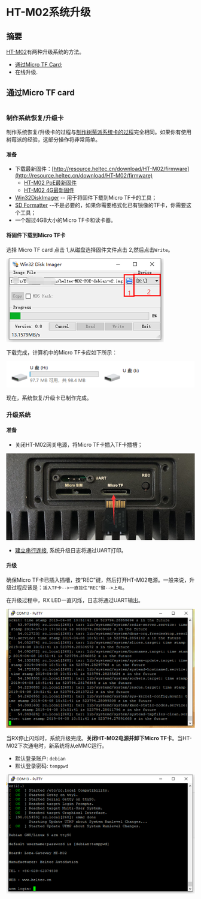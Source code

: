 # HT-M02系统升级

## 摘要

[HT-M02](https://heltec.org/project/ht-m02/)有两种升级系统的方法。

- [通过Micro TF Card](#"通过micro-tf-card");
- 在线升级.

## 通过Micro TF card

``` Warning:: 在升级过程中，不能切断HT-M02的电源，否则可能会对HT-M02网关造成永久性损坏。

```

### 制作系统恢复/升级卡

制作系统恢复/升级卡的过程与[制作树莓派系统卡的过程](https://projects.raspberrypi.org/en/projects/raspberry-pi-setting-up/2)完全相同。如果你有使用树莓派的经验，这部分操作将非常简单。

#### 准备

- 下载最新固件：[http://resource.heltec.cn/download/HT-M02/firmware](http://resource.heltec.cn/download/HT-M02/firmware)
  - [HT-M02 PoE最新固件](http://resource.heltec.cn/download/HT-M02/firmware/heltec-M02-POE-debian-v2.img)
  - [HT-M02 4G最新固件]()
- [Win32DiskImager](http://resource.heltec.cn/download/tools/Win32DiskImager.zip) -- 用于将固件下载到Micro TF卡的工具；
- [SD Formatter](http://resource.heltec.cn/download/tools/SD_Formatter.zip) --不是必要的，如果你需要格式化已有镜像的TF卡，你需要这个工具；
- 一个超过4GB大小的Micro TF卡和读卡器。

#### 将固件下载到Micro TF卡

选择 Micro TF card 点击 1,从磁盘选择固件文件点击 2,然后点击`Write`。

![](img/system_upgrade/01.png)

下载完成，计算机中的Micro TF卡应如下所示：

![](img/system_upgrade/02.png)

现在，系统恢复/升级卡已制作完成。

### 升级系统

#### 准备

- 关闭HT-M02网关电源，将Micro TF卡插入TF卡插槽；

![](img/system_upgrade/03.png)

- [建立串行连接](https://heltec-automation-docs.readthedocs.io/en/latest/gateway/ht-m02/quick_start_poe.html#serial), 系统升级日志将通过UART打印。

#### 升级

确保Micro TF卡已插入插槽，按“REC”键，然后打开HT-M02电源。一般来说，升级过程应该是：`插入TF卡-->一直按住"REC"键-->上电`。

在升级过程中，RX LED一直闪烁，日志将通过UART输出。

![](img/system_upgrade/04.png)

当RX停止闪烁时，系统升级完成。**关闭HT-M02电源并卸下Micro TF卡**。当HT-M02下次通电时，新系统将从eMMC运行。

- 默认登录账户: `debian`
- 默认登录密码: `temppwd`

![](img/system_upgrade/05.png)

``` Tip:: Don&#39;t forget remove the Micro TF card, or the system will running from TF card automatically in the next powe ON, and the system will be upgrade again.

```


